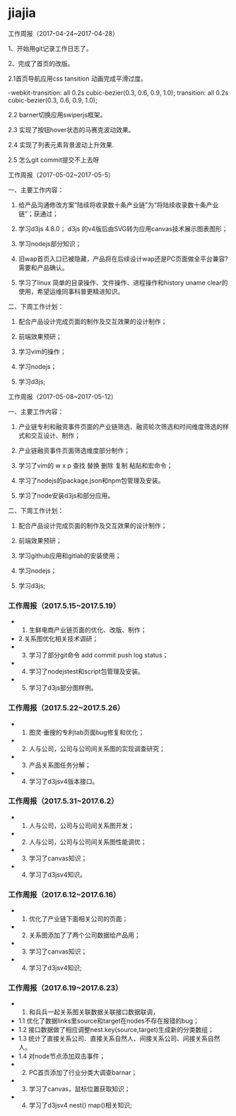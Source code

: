 # jiajia
工作周报（2017-04-24~2017-04-28）

1、开始用git记录工作日志了。

2、完成了首页的改版。

2.1首页导航应用css tansition 动画完成平滑过度。

-webkit-transition: all 0.2s cubic-bezier(0.3, 0.6, 0.9, 1.0);
    transition: all 0.2s cubic-bezier(0.3, 0.6, 0.9, 1.0);
    
2.2 barner切换应用swiperjs框架。

2.3 实现了按钮hover状态的马赛克波动效果。

2.4 实现了列表元素背景波动上升效果.

2.5 怎么git commit提交不上去呀

工作周报（2017-05-02~2017-05-5）

一、主要工作内容：

1. 给产品沟通修改方案“陆续将收录数十条产业链”为“将陆续收录数十条产业链”；获通过；

2. 学习d3js 4.8.0； d3js 的v4版后由SVG转为应用canvas技术展示图表图形；

3. 学习nodejs部分知识；

4. 旧wap首页入口已被隐藏，产品将在后续设计wap还是PC页面做全平台兼容?需要和产品确认。

5. 学习了linux 简单的目录操作、文件操作、进程操作和history uname clear的使用，希望运维同事科普更精进知识。


二、下周工作计划：

1. 配合产品设计完成页面的制作及交互效果的设计制作；

2. 前端效果预研；

3. 学习vim的操作；

4. 学习nodejs；

5. 学习d3js;

  
工作周报（2017-05-08~2017-05-12）

一、主要工作内容：
1. 产业链专利和融资事件页面的产业链筛选、融资轮次筛选和时间维度筛选的样式和交互设计、制作；

2. 产业链融资事件页面筛选维度部分制作；

3. 学习了vim的  w x p 查找 替换 删除 复制 粘贴和宏命令；

4. 学习了nodejs的package.json和npm包管理及安装。

5. 学习了node安装d3js和部分应用。


二、下周工作计划：

1. 配合产品设计完成页面的制作及交互效果的设计制作；

2. 前端效果预研；

3. 学习github应用和gitlab的安装使用；

4. 学习nodejs；

5. 学习d3js;

### 工作周报（2017.5.15~2017.5.19）
- 1. 生鲜电商产业链页面的优化、改版、制作；
- 2.关系图优化相关技术调研；
- 3. 学习了部分git命令  add commit push log status；
- 4. 学习了nodejstest和script包管理及安装。
- 5. 学习了d3js部分图样例。

### 工作周报（2017.5.22~2017.5.26）
- 1. 图灵·垂搜的专利tab页面bug修复和优化；
- 2. 人与公司，公司与公司间关系图的实现调查研究；
- 3. 产品关系图任务分解；
- 4. 学习了d3jsv4版本接口。

### 工作周报（2017.5.31~2017.6.2）
- 1. 人与公司，公司与公司间关系图开发；
- 2. 人与公司，公司与公司间关系图性能调优；
- 3. 学习了canvas知识；
- 4. 学习了d3jsv4知识。

### 工作周报（2017.6.12~2017.6.16）
- 1. 优化了产业链下面相关公司的页面；
- 2. 关系图添加了了两个公司数据给产品用；
- 3. 学习了canvas知识；
- 4. 学习了d3jsv4知识;

### 工作周报（2017.6.19~2017.6.23）
- 1. 和兵兵一起关系图关联数据关联接口数据联调，
- 1.1  优化了数据links里source和target在nodes不存在报错的bug；
- 1.2  接口数据做了相应调整nest.key(source,target)生成新的分类数组；
- 1.3  统计了直接关系公司、直接关系自然人、间接关系公司、间接关系自然人。
- 1.4  对node节点添加双击事件；
- 2. PC首页添加了行业分类大调查barnar；
- 3. 学习了canvas，鼠标位置获取知识；
- 4. 学习了d3jsv4 nest() map()相关知识;
